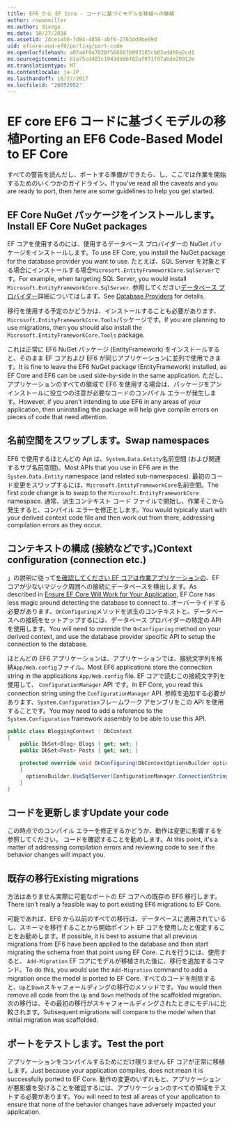 ```yaml
---
title: EF6 から EF Core - コードに基づくモデルを移植への移植
author: rowanmiller
ms.author: divega
ms.date: 10/27/2016
ms.assetid: 2dce1a50-7d84-4856-abf6-2763dd9be99d
uid: efcore-and-ef6/porting/port-code
ms.openlocfilehash: a0fa4f9a7028f56666fb993185cb03eddb9a2cd1
ms.sourcegitcommit: 01a75cd483c1943ddd6f82af971f07abde20912e
ms.translationtype: MT
ms.contentlocale: ja-JP
ms.lasthandoff: 10/27/2017
ms.locfileid: "26052952"
---
```

# <a name="porting-an-ef6-code-based-model-to-ef-core"></a><span data-ttu-id="f2ecf-102">EF core EF6 コードに基づくモデルの移植</span><span class="sxs-lookup"><span data-stu-id="f2ecf-102">Porting an EF6 Code-Based Model to EF Core</span></span>

<span data-ttu-id="f2ecf-103">すべての警告を読んだし、ポートする準備ができたら、し、ここでは作業を開始するためのいくつかのガイドライン。</span><span class="sxs-lookup"><span data-stu-id="f2ecf-103">If you've read all the caveats and you are ready to port, then here are some guidelines to help you get started.</span></span>

## <a name="install-ef-core-nuget-packages"></a><span data-ttu-id="f2ecf-104">EF Core NuGet パッケージをインストールします。</span><span class="sxs-lookup"><span data-stu-id="f2ecf-104">Install EF Core NuGet packages</span></span>

<span data-ttu-id="f2ecf-105">EF コアを使用するのには、使用するデータベース プロバイダーの NuGet パッケージをインストールします。</span><span class="sxs-lookup"><span data-stu-id="f2ecf-105">To use EF Core, you install the NuGet package for the database provider you want to use.</span></span> <span data-ttu-id="f2ecf-106">たとえば、SQL Server を対象とする場合にインストールする場合`Microsoft.EntityFrameworkCore.SqlServer`です。</span><span class="sxs-lookup"><span data-stu-id="f2ecf-106">For example, when targeting SQL Server, you would install `Microsoft.EntityFrameworkCore.SqlServer`.</span></span> <span data-ttu-id="f2ecf-107">参照してください[データベース プロバイダー](../../core/providers/index.md)詳細についてはします。</span><span class="sxs-lookup"><span data-stu-id="f2ecf-107">See [Database Providers](../../core/providers/index.md) for details.</span></span>

<span data-ttu-id="f2ecf-108">移行を使用する予定のかどうかは、インストールすることも必要があります、`Microsoft.EntityFrameworkCore.Tools`パッケージです。</span><span class="sxs-lookup"><span data-stu-id="f2ecf-108">If you are planning to use migrations, then you should also install the `Microsoft.EntityFrameworkCore.Tools` package.</span></span>

<span data-ttu-id="f2ecf-109">これは正常に EF6 NuGet パッケージ (EntityFramework) をインストールすると、そのまま EF コアおよび EF6 が同じアプリケーションに並列で使用できます。</span><span class="sxs-lookup"><span data-stu-id="f2ecf-109">It is fine to leave the EF6 NuGet package (EntityFramework) installed, as EF Core and EF6 can be used side-by-side in the same application.</span></span> <span data-ttu-id="f2ecf-110">ただし、アプリケーションのすべての領域で EF6 を使用する場合は、パッケージをアンインストールに役立つの注意が必要なコードのコンパイル エラーが発生します。</span><span class="sxs-lookup"><span data-stu-id="f2ecf-110">However, if you aren't intending to use EF6 in any areas of your application, then uninstalling the package will help give compile errors on pieces of code that need attention.</span></span>

## <a name="swap-namespaces"></a><span data-ttu-id="f2ecf-111">名前空間をスワップします。</span><span class="sxs-lookup"><span data-stu-id="f2ecf-111">Swap namespaces</span></span>

<span data-ttu-id="f2ecf-112">EF6 で使用するほとんどの Api は、`System.Data.Entity`名前空間 (および関連するサブ名前空間)。</span><span class="sxs-lookup"><span data-stu-id="f2ecf-112">Most APIs that you use in EF6 are in the `System.Data.Entity` namespace (and related sub-namespaces).</span></span> <span data-ttu-id="f2ecf-113">最初のコード変更をスワップするには、`Microsoft.EntityFrameworkCore`名前空間。</span><span class="sxs-lookup"><span data-stu-id="f2ecf-113">The first code change is to swap to the `Microsoft.EntityFrameworkCore` namespace.</span></span> <span data-ttu-id="f2ecf-114">通常、派生コンテキスト コード ファイルで開始し、作業そこから発生すると、コンパイル エラーを修正とします。</span><span class="sxs-lookup"><span data-stu-id="f2ecf-114">You would typically start with your derived context code file and then work out from there, addressing compilation errors as they occur.</span></span>

## <a name="context-configuration-connection-etc"></a><span data-ttu-id="f2ecf-115">コンテキストの構成 (接続などです。)</span><span class="sxs-lookup"><span data-stu-id="f2ecf-115">Context configuration (connection etc.)</span></span>

<span data-ttu-id="f2ecf-116">」の説明に従って[を確認してください EF コアは作業アプリケーションの](ensure-requirements.md)、EF コアが少ないマジック周囲への接続にデータベースを検出します。</span><span class="sxs-lookup"><span data-stu-id="f2ecf-116">As described in [Ensure EF Core Will Work for Your Application](ensure-requirements.md), EF Core has less magic around detecting the database to connect to.</span></span> <span data-ttu-id="f2ecf-117">オーバーライドする必要があります、`OnConfiguring`メソッドを派生のコンテキストと、データベースへの接続をセットアップするには、データベース プロバイダーの特定の API を使用します。</span><span class="sxs-lookup"><span data-stu-id="f2ecf-117">You will need to override the `OnConfiguring` method on your derived context, and use the database provider specific API to setup the connection to the database.</span></span>

<span data-ttu-id="f2ecf-118">ほとんどの EF6 アプリケーションは、アプリケーションでは、接続文字列を格納`App/Web.config`ファイル。</span><span class="sxs-lookup"><span data-stu-id="f2ecf-118">Most EF6 applications store the connection string in the applications `App/Web.config` file.</span></span> <span data-ttu-id="f2ecf-119">EF コアで読むこの接続文字列を使用して、 `ConfigurationManager` API です。</span><span class="sxs-lookup"><span data-stu-id="f2ecf-119">In EF Core, you read this connection string using the `ConfigurationManager` API.</span></span> <span data-ttu-id="f2ecf-120">参照を追加する必要があります、`System.Configuration`フレームワーク アセンブリをこの API を使用することです。</span><span class="sxs-lookup"><span data-stu-id="f2ecf-120">You may need to add a reference to the `System.Configuration` framework assembly to be able to use this API.</span></span>

``` csharp
public class BloggingContext : DbContext
{
    public DbSet<Blog> Blogs { get; set; }
    public DbSet<Post> Posts { get; set; }

    protected override void OnConfiguring(DbContextOptionsBuilder optionsBuilder)
    {
      optionsBuilder.UseSqlServer(ConfigurationManager.ConnectionStrings["BloggingDatabase"].ConnectionString);
    }
}
```

## <a name="update-your-code"></a><span data-ttu-id="f2ecf-121">コードを更新します</span><span class="sxs-lookup"><span data-stu-id="f2ecf-121">Update your code</span></span>

<span data-ttu-id="f2ecf-122">この時点でのコンパイル エラーを修正するかどうか、動作は変更に影響するを参照してください。 コードを確認することを勧めします。</span><span class="sxs-lookup"><span data-stu-id="f2ecf-122">At this point, it's a matter of addressing compilation errors and reviewing code to see if the behavior changes will impact you.</span></span>

## <a name="existing-migrations"></a><span data-ttu-id="f2ecf-123">既存の移行</span><span class="sxs-lookup"><span data-stu-id="f2ecf-123">Existing migrations</span></span>

<span data-ttu-id="f2ecf-124">方法はありません実際に可能なポートの EF コアへの既存の EF6 移行します。</span><span class="sxs-lookup"><span data-stu-id="f2ecf-124">There isn't really a feasible way to port existing EF6 migrations to EF Core.</span></span>

<span data-ttu-id="f2ecf-125">可能であれば、EF6 から以前のすべての移行は、データベースに適用されているし、スキーマを移行することから開始ポイント EF コアを使用したと仮定することをお勧めします。</span><span class="sxs-lookup"><span data-stu-id="f2ecf-125">If possible, it is best to assume that all previous migrations from EF6 have been applied to the database and then start migrating the schema from that point using EF Core.</span></span> <span data-ttu-id="f2ecf-126">これを行うには、使用すると、 `Add-Migration` EF コアにモデルが移植された後に、移行を追加するコマンド。</span><span class="sxs-lookup"><span data-stu-id="f2ecf-126">To do this, you would use the `Add-Migration` command to add a migration once the model is ported to EF Core.</span></span> <span data-ttu-id="f2ecf-127">すべてのコードを削除すると、`Up`と`Down`スキャフォールディングの移行のメソッドです。</span><span class="sxs-lookup"><span data-stu-id="f2ecf-127">You would then remove all code from the `Up` and `Down` methods of the scaffolded migration.</span></span> <span data-ttu-id="f2ecf-128">次の移行は、その最初の移行がスキャフォールディングされたときにモデルに比較されます。</span><span class="sxs-lookup"><span data-stu-id="f2ecf-128">Subsequent migrations will compare to the model when that initial migration was scaffolded.</span></span>

## <a name="test-the-port"></a><span data-ttu-id="f2ecf-129">ポートをテストします。</span><span class="sxs-lookup"><span data-stu-id="f2ecf-129">Test the port</span></span>

<span data-ttu-id="f2ecf-130">アプリケーションをコンパイルするためにだけ限りません EF コアが正常に移植します。</span><span class="sxs-lookup"><span data-stu-id="f2ecf-130">Just because your application compiles, does not mean it is successfully ported to EF Core.</span></span> <span data-ttu-id="f2ecf-131">動作の変更のいずれもと、アプリケーションが悪影響を受けることを確認するには、アプリケーションのすべての領域をテストする必要があります。</span><span class="sxs-lookup"><span data-stu-id="f2ecf-131">You will need to test all areas of your application to ensure that none of the behavior changes have adversely impacted your application.</span></span>

